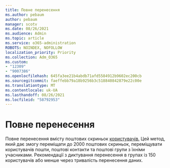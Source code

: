 ```yaml
---
title: Повне перенесення
ms.author: pebaum
author: pebaum
manager: scotv
ms.date: 08/26/2021
ms.audience: Admin
ms.topic: article
ms.service: o365-administration
ROBOTS: NOINDEX, NOFOLLOW
localization_priority: Priority
ms.collection: Adm_O365
ms.custom:
- "12309"
- "9007386"
ms.openlocfilehash: 645fa3ee21b4abdb71afd5584912b9602ec200cb
ms.sourcegitcommit: faeffebb79a18b9256b3c518840842879e22c00e
ms.translationtype: MT
ms.contentlocale: uk-UA
ms.lasthandoff: 08/26/2021
ms.locfileid: "58792953"
---
```

# <a name="cutover-migration"></a>Повне перенесення

Повне перенесення вмісту поштових скриньок [користувачів.](https://admin.microsoft.com/adminportal/home#/cutoverwizard) Цей метод, який дає змогу переміщати до 2000 поштових скриньок, переміщувати користувачів пошти, поштові контакти та поштові групи з їхніми учасниками. Рекомендації з диктування перенесення в групах із 150 користувачів або менше через тривалість перенесення даних.